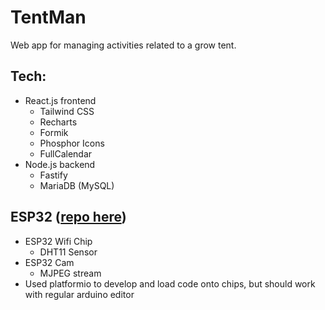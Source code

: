 # TentMan

Web app for managing activities related to a grow tent.

## Tech:
- React.js frontend
  - Tailwind CSS
  - Recharts
  - Formik
  - Phosphor Icons
  - FullCalendar
- Node.js backend
  - Fastify
  - MariaDB (MySQL)

## ESP32 ([repo here](https://github.com/SeanDoh/TentMan-ESP32))
- ESP32 Wifi Chip
  - DHT11 Sensor
- ESP32 Cam
  - MJPEG stream
- Used platformio to develop and load code onto chips, but should work with regular arduino editor
